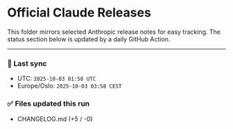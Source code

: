 # Official Claude Releases

This folder mirrors selected Anthropic release notes for easy tracking.
The status section below is updated by a daily GitHub Action.


---

<!-- sync-status:start -->

### 🔄 Last sync
- UTC: `2025-10-03 01:58 UTC`
- Europe/Oslo: `2025-10-03 03:58 CEST`

### ✅ Files updated this run

- CHANGELOG.md (+5 / -0)<!-- sync-status:end -->











































